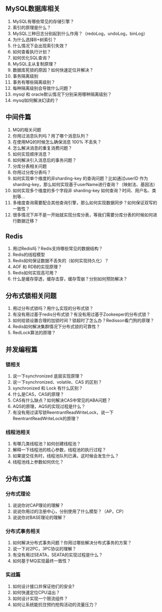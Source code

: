 ## MySQL数据库相关
1. MySQL有哪些常见的存储引擎？
2. 索引的原理是什么？
3. MySQL三种日志分别起到什么作用？（redoLog，undoLog，binLog）
4. 为什么选择B+树索引？
5. 什么情况下会出现索引失效？
6. 如何查看执行计划？
7. 如何优化SQL查询？
8. MySQL主从复制原理？
9. 数据库死锁的原因？如何快速定位并解决？
10. 事务隔离级别
11. 事务有哪些隔离级别？
12. 每种隔离级别会导致什么问题？
13. mysql 和 oracle默认情况下分别采用哪种隔离级别？
14. mysql如何解决幻读的？
## 中间件篇
1. MQ的相关问题
2. 你用过消息队列吗？用了哪个消息队列？
3. 在使用MQ的时候怎么确保消息 100% 不丢失？
4. 怎么解决消息的重复消费问题？
5. 如何实现顺序消息？
6. 如何解决引入消息后的事务问题？
7. 分库分表相关问题
8. 你用过分库分表吗？
9. 如何实现单个维度的非sharding-key 的查询问题？比如通过userID 作为 sharding-key，那么如何实现基于userName进行查询？（映射法、基因法）
10. 如何实现多个维度的多个字段非 sharding-key 如何查询？时间、用户名、类别等...
11. 多维度查询需要配合其他查询引擎，那么如何实现数据同步？如何保证双写的一致性？
12. 很多情况下并不是一开始就实现分库分表，等我们需要分库分表的时候如何进行数据迁移？
## Redis
1. 用过Redis吗？Redis支持哪些常见的数据结构？
2. Redis的线程模型
3. Redis如何保证数据不丢失的（如何实现持久化）？
4. AOF 和 RDB的实现原理？
5. Redis如何实现高可用？
6. 什么是缓存穿透，缓存击穿，缓存雪崩？分别如何预防解决？
## 分布式锁相关问题
1. 用过分布式锁吗？用什么实现的分布式锁？
2. 有没有用过基于redis分布式锁？有没有用过基于Zookeeper的分布式锁？
3. 如何给锁设置合理的加锁时间？锁超时了怎么办？Redisson看门狗的原理？
4. Redis如何解决集群情况下分布式锁的可靠性？
5. RedLock算法的原理？
## 并发编程篇
### 锁相关
1. 说一下synchronized 底层实现原理？
2. 说一下synchronized、volatile、CAS 的区别？
3. synchronized 和 Lock 有什么区别？
4. 什么是CAS，CAS的原理？
5. CAS有什么缺点？如何解决CAS中常见的ABA问题？
6. AQS的原理，AQS的实现过程是什么？
7. 有没有用过读写锁ReentrantReadWriteLock，说一下ReentrantReadWriteLock的原理？
### 线程池相关
1. 有哪几类线程池？如何创建线程池？
2. 解释一下线程池的核心参数，线程池的执行过程？
3. 如果提交任务时，线程池队列已满，这时候会发生什么？
4. 线程池线上参数如何优化？
## 分布式篇
### 分布式理论
1. 说说你对CAP理论的理解？
2. 说说你用过的注册中心，分别使用了什么模型？（AP，CP）
3. 说说你对BASE理论的理解？
### 分布式事务相关
1. 如何解决分布式事务问题？你用过哪些解决分布式事务的方案？
2. 说一下对2PC，3PC协议的理解？
3. 有没有用过SEATA，SEATA的实现过程是什么？
4. 如何基于MQ实现最终一致性？
### 实战篇
1. 如何设计接口并保证他们的安全?
2. 如何快速定位CPU溢出？
3. 如何设计实现一个限流组件？
4. 如何让系统能抗住预约抢购活动的流量压力？

